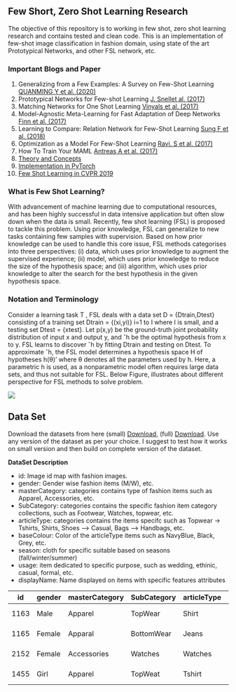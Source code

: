 ## Few Short, Zero Shot Learning Research

The objective of this repository is to working in few shot, zero shot learning research and contains tested and clean code. This is an implementation of
few-shot image classification in fashion domain, using state of the art Prototypical Networks, and other FSL network, etc.

### Important Blogs and Paper
1. Generalizing from a Few Examples: A Survey on Few-Shot Learning [QUANMING Y et al. (2020)](https://arxiv.org/pdf/1904.05046.pdf)
2. Prototypical Networks for Few-shot Learning [J. Snellet al. (2017)](https://arxiv.org/pdf/1703.05175.pdf)
3. Matching Networks for One Shot Learning [Vinyals et al. (2017)](https://arxiv.org/pdf/1606.04080.pdf)
4. Model-Agnostic Meta-Learning for Fast Adaptation of Deep Networks [Finn et al. (2017)](https://arxiv.org/pdf/1703.03400v3.pdf)
5. Learning to Compare: Relation Network for Few-Shot Learning [Sung F et al. (2018)](https://arxiv.org/pdf/1711.06025v2.pdf)
6. Optimization as a Model For Few-Shot Learning [Ravi. S et al. (2017)](https://openreview.net/pdf?id=rJY0-Kcll)
7. How To Train Your MAML [Antreas A et al. (2017)](https://arxiv.org/pdf/1810.09502.pdf)
8. [Theory and Concepts](https://towardsdatascience.com/advances-in-few-shot-learning-a-guided-tour-36bc10a68b77)
9. [Implementation in PyTorch](https://towardsdatascience.com/advances-in-few-shot-learning-reproducing-results-in-pytorch-aba70dee541d)
10. [Few Shot Learning in CVPR 2019](https://towardsdatascience.com/few-shot-learning-in-cvpr19-6c6892fc8c5)

### What is Few Shot Learning?
With advancement of machine learning due to computational resources, and has been highly successful in data intensive application but often slow down when the data is small. Recently, few shot learning (FSL) is proposed to tackle this problem. Using prior knowledge, FSL can generalize to new tasks containing few samples with supervision. Based on how prior knowledge can be used to handle this core issue, FSL methods categorises into three perspectives: (i) data, which uses prior knowledge to augment the supervised experience; (ii) model, which uses prior knowledge to reduce the size of the hypothesis
space; and (iii) algorithm, which uses prior knowledge to alter the search for the best hypothesis in the given hypothesis space. 

### Notation and Terminology
Consider a learning task T , FSL deals with a data set D = {Dtrain,Dtest} consisting of a training set Dtrain = {(xi,yi)} i=1 to I where I is small, and a testing set Dtest = {xtest}. Let p(x,y) be the ground-truth joint probability distribution of input x and output y, and ˆh be the optimal hypothesis from x to y. FSL learns to discover ˆh by fitting Dtrain and testing on Dtest. To approximate ˆh, the FSL model determines a hypothesis space H of hypotheses h(θ)’ where θ denotes all the parameters used by h. Here, a parametric h is used, as a nonparametric model often requires large data sets, and thus not suitable for FSL. Below Figure, illustrates about different perspective for FSL methods to solve problem.

![](https://github.com/Shandilya21/few_shot_research/raw/master/images/FSL_methods.jpg)

## Data Set
Download the datasets from here (small) [Download](https://www.kaggle.com/paramaggarwal/fashion-product-images-small), (full) [Download](https://www.kaggle.com/paramaggarwal/fashion-product-images-dataset/version/1). Use any version of the dataset as per your choice. I suggest to test how it works on small version and then build on complete version of the dataset.

**DataSet Description**
- id: Image id map with fashion images.
- gender: Gender wise fashion items (M/W), etc. 
- masterCategory: categories contains type of fashion items such as Apparel, Accessories, etc.
- SubCategory: categories contains the specific fashion item category collections, such as Footwear, Watches, topwear, etc.  
- articleType: categories contains the items specifc such as Topwear -> Tshirts, Shirts, Shoes --> Casual, Bags --> Handbags, etc.  
- baseColour: Color of the articleType items such as NavyBlue, Black, Grey, etc. 
- season: cloth for specific suitable based on seasons (fall/winter/summer)
- usage: item dedicated to specific purpose, such as wedding, ethinic, casual, formal, etc.
- displayName: Name displayed on items with specific features attributes 


| id  | gender | masterCategory | SubCategory | articleType | baseColour | season | usage  | productDisplayName                 | 
|-----|--------|----------------|-------------|-------------|------------|--------|--------|------------------------------------|
|1163 | Male   | Apparel        | TopWear     | Shirt       | NavyBlue	 | Fall   | Ethnic | Turtle Check Men Navy Blue Shirt   |
|1165 | Female | Apparal        | BottomWear  | Jeans       | Black      | Summer | Casual | Peter England Female Party Jeans   |
|2152 | Female | Accessories    | Watches     | Watches     | Silver	 | Winter | Formal | Titan Women Silver Watch           |
|1455 | Girl   | Apparel        | TopWeat     | Tshirt      | Grey		 | Summer | Casual | Gini and Jony Girls Knit White Top |
